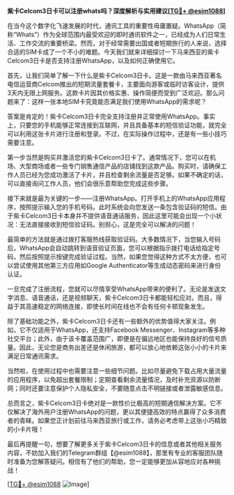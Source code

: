 **紫卡Celcom3日卡可以注册whats吗？深度解析与实用建议[[TG💪+ @esim1088](https://t.me/s/esim1088)]**

在当今这个数字化飞速发展的时代，通讯工具的重要性毋庸置疑。WhatsApp（简称“Whats”）作为全球范围内最受欢迎的即时通讯软件之一，已经成为人们日常生活、工作交流的重要桥梁。然而，对于经常需要出国或者短期旅行的人来说，选择合适的SIM卡成了一个不小的难题。今天我们就来详细探讨一下马来西亚的紫卡Celcom3日卡是否支持注册WhatsApp，以及如何正确使用它。

首先，让我们简单了解一下什么是紫卡Celcom3日卡。这是一款由马来西亚著名电信运营商Celcom推出的短期流量套餐卡，主要面向游客或临时访客设计，提供3天内无限上网服务。这款卡片因其价格实惠、操作简便而受到广泛欢迎。那么问题来了：这样一张本地SIM卡究竟能否满足我们使用WhatsApp的需求呢？

答案是肯定的！紫卡Celcom3日卡完全支持注册并正常使用WhatsApp。事实上，只要您的手机能够正常连接到互联网，并且具备基本的短信验证功能，就完全可以利用这张卡片进行注册和登录。不过，在实际操作过程中，还是有一些小技巧需要注意。

第一步当然是购买并激活您的紫卡Celcom3日卡了。通常情况下，您可以在机场、大型商场或者一些专门销售通信产品的店铺找到这款产品。购买时，请确保工作人员已经为您成功激活了卡片，并且检查剩余流量是否足够。如果不确定的话，可以直接询问工作人员，他们会很乐意帮助您完成这些步骤。

接下来就是最为关键的一步——注册WhatsApp。打开手机上的WhatsApp应用程序，按照提示输入您的手机号码。此时系统会向您发送一条包含验证码的短信。由于紫卡Celcom3日卡本身并不提供语音通话服务，因此这里可能会出现一个小状况：无法直接接收到短信验证码。别担心，这是完全可以解决的问题！

最简单的方法就是通过拨打客服热线获取验证码。大多数情况下，当您输入号码后，WhatsApp会自动跳转到语音验证页面，您可以根据指示拨打电话给指定号码，然后按照提示按键完成验证过程。当然，如果您觉得这种方式不太方便，也可以尝试使用其他第三方应用如Google Authenticator等生成动态密码来进行身份认证。

一旦完成了注册流程，您就可以尽情享受WhatsApp带来的便利了。无论是发送文字消息、语音通话，还是视频聊天，紫卡Celcom3日卡都能轻松应对。而且，得益于其高速稳定的网络连接，即使长时间在线也不会有任何卡顿现象发生。

除了基础功能之外，紫卡Celcom3日卡还有一些额外的优势值得大家关注。例如，它不仅适用于WhatsApp，还支持Facebook Messenger、Instagram等多种社交平台；此外，由于该卡覆盖范围广，即便是在偏远地区也能保持良好的信号质量。因此，无论您是商务出差还是休闲旅游，都可以放心地依赖这张小小的卡片来满足日常通讯需求。

当然啦，在使用过程中也需要注意一些细节问题。比如尽量避免下载占用大量流量的应用程序，以免超出套餐限制；定期查看剩余流量情况，及时补充资源以防断网；同时还要注意保护个人隐私安全，不要随意点击不明链接或者泄露敏感信息。

总而言之，紫卡Celcom3日卡绝对是一款性价比极高的短期通信解决方案。它不仅解决了海外用户注册WhatsApp的问题，更以其便捷高效的特点赢得了众多消费者的青睐。如果您正计划前往马来西亚旅行或工作，请务必考虑带上这张小巧精致的小卡片哦！

最后再提醒一句，想要了解更多关于紫卡Celcom3日卡的信息或者其他相关服务内容，不妨加入我们的Telegram群组【@esim1088】，那里有专业的客服团队随时准备为您解答疑问。相信有了他们的帮助，您一定能够更加从容地应对各种挑战！

[[TG💪+ @esim1088](https://t.me/s/esim1088) ![Image](https://i.postimg.cc/4NQfJmqS/Snipaste-2025-05-13-00-14-12.png)]